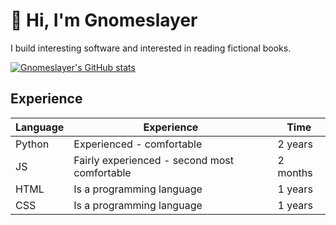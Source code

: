 # 👋 Hi, I'm Gnomeslayer

I build interesting software and interested in reading fictional books.

[![Gnomeslayer's GitHub stats](https://github-readme-stats.vercel.app/api?username=Samplerih)](https://github.com/anuraghazra/github-readme-stats)

## Experience

| Language | Experience                                   | Time    |
| -------- | -------------------------------------------- | ------- |
| Python   | Experienced - comfortable               | 2 years |
| JS  | Fairly experienced - second most comfortable | 2 months |
| HTML     | Is a programming language                    | 1 years |
| CSS    | Is a programming language                    | 1 years |



